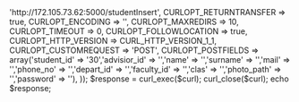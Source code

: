 <?php

$curl = curl_init();

curl_setopt_array($curl, array(
  CURLOPT_URL => 'http://172.105.73.62:5000/studentInsert',
  CURLOPT_RETURNTRANSFER => true,
  CURLOPT_ENCODING => '',
  CURLOPT_MAXREDIRS => 10,
  CURLOPT_TIMEOUT => 0,
  CURLOPT_FOLLOWLOCATION => true,
  CURLOPT_HTTP_VERSION => CURL_HTTP_VERSION_1_1,
  CURLOPT_CUSTOMREQUEST => 'POST',
  CURLOPT_POSTFIELDS => array('student_id' => '30','advisior_id' => '','name' => '','surname' => '','mail' => '','phone_no' => '','depart_id' => '','faculty_id' => '','clas' => '','photo_path' => '','password' => ''),
));

$response = curl_exec($curl);

curl_close($curl);
echo $response;
